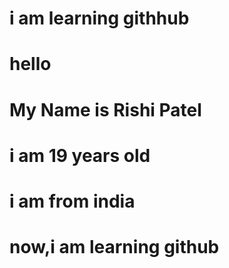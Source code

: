 # i am learning githhub
# hello 
# My Name is Rishi Patel
# i am 19 years old
# i am from india 
# now,i am learning github
